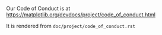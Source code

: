 <!--placeholder page so Github knows we have a CoC-->

Our Code of Conduct is at
https://matplotlib.org/devdocs/project/code_of_conduct.html

It is rendered from `doc/project/code_of_conduct.rst`
